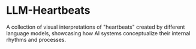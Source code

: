 # LLM-Heartbeats
A collection of visual interpretations of "heartbeats" created by different language models, showcasing how AI systems conceptualize their internal rhythms and processes.
